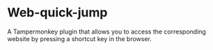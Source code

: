 # Web-quick-jump
A Tampermonkey plugin that allows you to access the corresponding website by pressing a shortcut key in the browser.
